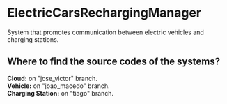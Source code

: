 # ElectricCarsRechargingManager
System that promotes communication between electric vehicles and charging stations.

## Where to find the source codes of the systems?
<b>Cloud:</b> on "jose_victor" branch.
<br><b>Vehicle:</b> on "joao_macedo" branch.
<br><b>Charging Station:</b> on "tiago" branch.
